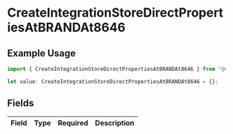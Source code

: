 # CreateIntegrationStoreDirectPropertiesAtBRANDAt8646

## Example Usage

```typescript
import { CreateIntegrationStoreDirectPropertiesAtBRANDAt8646 } from "@vercel/sdk/models/createintegrationstoredirectop.js";

let value: CreateIntegrationStoreDirectPropertiesAtBRANDAt8646 = {};
```

## Fields

| Field       | Type        | Required    | Description |
| ----------- | ----------- | ----------- | ----------- |